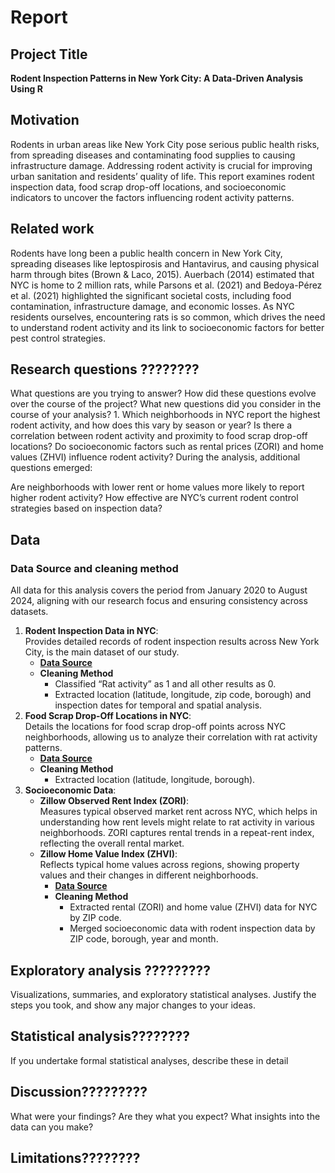 Report
================

## Project Title

**Rodent Inspection Patterns in New York City: A Data-Driven Analysis
Using R**

## Motivation

Rodents in urban areas like New York City pose serious public health
risks, from spreading diseases and contaminating food supplies to
causing infrastructure damage. Addressing rodent activity is crucial for
improving urban sanitation and residents’ quality of life. This report
examines rodent inspection data, food scrap drop-off locations, and
socioeconomic indicators to uncover the factors influencing rodent
activity patterns.

## Related work

Rodents have long been a public health concern in New York City,
spreading diseases like leptospirosis and Hantavirus, and causing
physical harm through bites (Brown & Laco, 2015). Auerbach (2014)
estimated that NYC is home to 2 million rats, while Parsons et
al. (2021) and Bedoya-Pérez et al. (2021) highlighted the significant
societal costs, including food contamination, infrastructure damage, and
economic losses. As NYC residents ourselves, encountering rats is so
common, which drives the need to understand rodent activity and its link
to socioeconomic factors for better pest control strategies.

## Research questions ????????

What questions are you trying to answer? How did these questions evolve
over the course of the project? What new questions did you consider in
the course of your analysis? 1. Which neighborhoods in NYC report the
highest rodent activity, and how does this vary by season or year? Is
there a correlation between rodent activity and proximity to food scrap
drop-off locations? Do socioeconomic factors such as rental prices
(ZORI) and home values (ZHVI) influence rodent activity? During the
analysis, additional questions emerged:

Are neighborhoods with lower rent or home values more likely to report
higher rodent activity? How effective are NYC’s current rodent control
strategies based on inspection data?

## Data

### Data Source and cleaning method

All data for this analysis covers the period from January 2020 to August
2024, aligning with our research focus and ensuring consistency across
datasets.<br>

1.  **Rodent Inspection Data in NYC**: <br> Provides detailed records of
    rodent inspection results across New York City, is the main dataset
    of our study.<br>
    - [**Data
      Source**](https://data.cityofnewyork.us/Health/Rodent-Inspection/p937-wjvj/about_data)  
    - **Cleaning Method**
      - Classified “Rat activity” as 1 and all other results as 0.  
      - Extracted location (latitude, longitude, zip code, borough) and
        inspection dates for temporal and spatial analysis.
2.  **Food Scrap Drop-Off Locations in NYC**: <br> Details the locations
    for food scrap drop-off points across NYC neighborhoods, allowing us
    to analyze their correlation with rat activity patterns.<br>
    - [**Data
      Source**](https://data.cityofnewyork.us/Environment/Food-Scrap-Drop-Off-Locations-in-NYC/if26-z6xq/about_data)  
    - **Cleaning Method**
      - Extracted location (latitude, longitude, borough).<br>
3.  **Socioeconomic Data**:
    - **Zillow Observed Rent Index (ZORI)**: <br> Measures typical
      observed market rent across NYC, which helps in understanding how
      rent levels might relate to rat activity in various neighborhoods.
      ZORI captures rental trends in a repeat-rent index, reflecting the
      overall rental market. <br>
    - **Zillow Home Value Index (ZHVI)**: <br> Reflects typical home
      values across regions, showing property values and their changes
      in different neighborhoods.<br>
      - [**Data Source**](https://www.zillow.com/research/data/)
      - **Cleaning Method**
        - Extracted rental (ZORI) and home value (ZHVI) data for NYC by
          ZIP code.
        - Merged socioeconomic data with rodent inspection data by ZIP
          code, borough, year and month.

## Exploratory analysis ?????????

Visualizations, summaries, and exploratory statistical analyses. Justify
the steps you took, and show any major changes to your ideas.

## Statistical analysis????????

If you undertake formal statistical analyses, describe these in detail

## Discussion?????????

What were your findings? Are they what you expect? What insights into
the data can you make?

## Limitations????????
